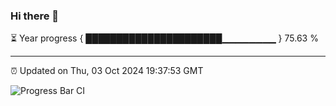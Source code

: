 ### Hi there 👋

⏳ Year progress { ██████████████████████▁▁▁▁▁▁▁▁ } 75.63 %

---

⏰ Updated on Thu, 03 Oct 2024 19:37:53 GMT

![Progress Bar CI](https://github.com/IshwaranRudhara/GIT-ACTION/workflows/Progress%20Bar%20CI/badge.svg)
